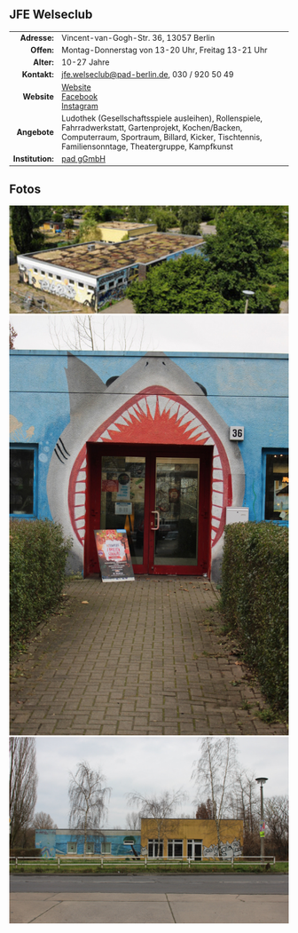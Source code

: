 ## JFE Welseclub


|||
-:|-
**Adresse:**  | Vincent-van-Gogh-Str. 36,  13057 Berlin
**Offen:** | Montag-Donnerstag von 13-20 Uhr, Freitag 13-21 Uhr
**Alter:**   | 10-27 Jahre
**Kontakt:** | jfe.welseclub@pad-berlin.de, 030 / 920 50 49
**Website** | [Website](https://www.pad-berlin.de/jugendarbeit-praevention-und-qualifikation/jfe-welseclub) <br> [Facebook](https://www.facebook.com/Welseclub/) <br> [Instagram](https://www.instagram.com/jfe.welseclub/)
**Angebote** | Ludothek (Gesellschaftsspiele ausleihen), Rollenspiele, Fahrradwerkstatt, Gartenprojekt, Kochen/Backen, Computerraum,  Sportraum, Billard, Kicker, Tischtennis, Familiensonntage, Theatergruppe, Kampfkunst
**Institution:** |  [pad gGmbH](https://www.pad-berlin.de/)

## Fotos

<img src="../images/welseclub.jpg" width="600px" />
<img src="../images/wc36-eingang.JPG" width="600px" />
<img src="../images/wc36-seite.jpg" width="600px" />
